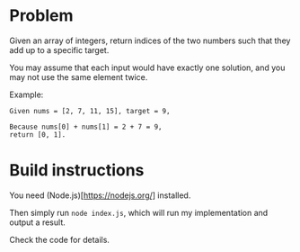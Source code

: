 # Problem

Given an array of integers, return indices of the two numbers such that they add up to a specific target.

You may assume that each input would have exactly one solution, and you may not use the same element twice.

Example:

```
Given nums = [2, 7, 11, 15], target = 9,

Because nums[0] + nums[1] = 2 + 7 = 9,
return [0, 1].
```

# Build instructions

You need (Node.js)[https://nodejs.org/] installed.

Then simply run `node index.js`, which will run my implementation and output a result.

Check the code for details.

